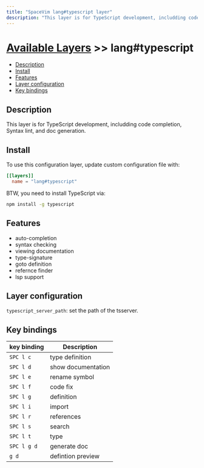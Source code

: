 ```yaml
---
title: "SpaceVim lang#typescript layer"
description: "This layer is for TypeScript development, includding code completion, Syntax lint, and doc generation."
---
```


# [Available Layers](../../) >> lang#typescript

<!-- vim-markdown-toc GFM -->

- [Description](#description)
- [Install](#install)
- [Features](#features)
- [Layer configuration](#layer-configuration)
- [Key bindings](#key-bindings)

<!-- vim-markdown-toc -->

## Description

This layer is for TypeScript development, includding code completion, Syntax lint, and doc generation.

## Install

To use this configuration layer, update custom configuration file with:

```toml
[[layers]]
  name = "lang#typescript"
```

BTW, you need to install TypeScript via:

```sh
npm install -g typescript
```

## Features

- auto-completion
- syntax checking
- viewing documentation
- type-signature
- goto definition
- refernce finder
- lsp support

## Layer configuration

`typescript_server_path`: set the path of the tsserver.

## Key bindings

| key binding | Description        |
| ----------- | ------------------ |
| `SPC l c`   | type definition    |
| `SPC l d`   | show documentation |
| `SPC l e`   | rename symbol      |
| `SPC l f`   | code fix           |
| `SPC l g`   | definition         |
| `SPC l i`   | import             |
| `SPC l r`   | references         |
| `SPC l s`   | search             |
| `SPC l t`   | type               |
| `SPC l g d` | generate doc       |
| `g d`       | defintion preview  |

